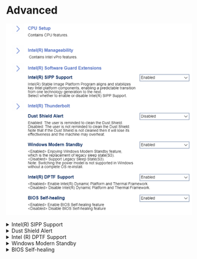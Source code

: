 # Advanced #

![](./img/thinkcenter_advanced.png)

<details><summary>Intel(R) SIPP Support</summary>

Intel(R) Stable Image Platform program aligns and stabilizes
key Intel platform components, enabling a predictable transition
from one technology generation to the next.

One of 2 possible options for SIPP:

1. **Enabled** - enables SIPP. Default.
2. Disabled - disables SIPP.

<!-- TODO: WMI
| WMI Setting name | Values | SVP Req'd | AMD/Intel |
|:---|:---|:---|:---|
| IntelSIPPSupport | setting_values | yes_no | amd_intel |
-->

</details>

<details><summary>Dust Shield Alert</summary>

The user is reminded to clean the Dust Shield.
One of 2 possible options for the Dust Shield reminder:

1.  **Enabled** - enables the Dust Shield alert. Default.
2.  Disabled - disables the Dust Shield alert.

<!-- TODO: add WMI
| WMI Setting name | Values | SVP Req'd | AMD/Intel |
|:---|:---|:---|:---|
| DustShieldAlert | setting_values | yes_no | amd_intel |
-->
**Note:**  If the Dust Shield is not cleaned, it will lose its effectiveness and the machine may overheat.

</details>


<details><summary>Intel (R) DPTF Support</summary>

Intel(R) Dynamic Platform and Thermal Framework.

One of 2 possible options for DPTF:

1.  **Enabled** - enables DPTF. Default.
2.  Disabled - disables DPTF.

<!-- TODO: WMI -->

</details>

<details><summary>Windows Modern Standby</summary>

[Windows Modern Standby](https://docs.microsoft.com/en-us/windows-hardware/design/device-experiences/modern-standby) is the replacement for the legacy Sleep state.

One of 2 possible options for Windows Modern Standby:

1. **Enabled** - enables Windows Modern Standby. Default.
2. Disabled - disables Windows Modern Standby.

<!-- TODO: add WMI-->

</details>

<details><summary>BIOS Self-healing</summary>

One of 2 possible options for BIOS Self-healing:

1.  **Enabled** - enables BIOS Self-healing. Default.
2.  Disabled - disables BIOS Self-healing.

<!--
| WMI Setting name | Values | SVP Req'd | AMD/Intel |
|:---|:---|:---|:---|
| BIOSSelfHealing  | setting_values | yes_no | amd_intel |
-->

</details>
